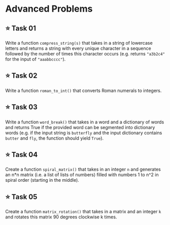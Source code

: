 # Advanced Problems

## ⭐ **Task 01**
Write a function `compress_string(s)` that takes in a string of lowercase letters and returns a string with every unique character in a sequence followed by the number of times this character occurs (e.g. returns `"a3b2c4"` for the input of `"aaabbcccc"`).

## ⭐ **Task 02**
Write a function `roman_to_int()` that converts Roman numerals to integers. 

## ⭐ **Task 03**
Write a function `word_break()` that takes in a word and a dictionary of words and returns True if the provided word can be segmented into dictionary words (e.g. if the input string is `butterfly` and the input dictionary contains `butter` and `fly`, the function should yield `True`).

## ⭐ **Task 04**
Create a function `spiral_matrix()` that takes in an integer `n` and generates an n*n matrix (i.e. a list of lists of numbers) filled with numbers 1 to n^2 in spiral order (starting in the middle).

## ⭐ **Task 05**
Create a function `matrix_rotation()` that takes in a matrix and an integer `k` and rotates this matrix 90 degrees clockwise k times.
